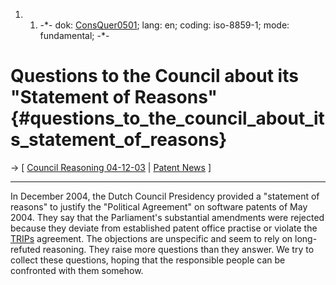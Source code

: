 1.  1.  -\*- dok: [ConsQuer0501](ConsQuer0501 "wikilink"); lang: en;
        coding: iso-8859-1; mode: fundamental; -\*-

# Questions to the Council about its \"Statement of Reasons\" {#questions_to_the_council_about_its_statement_of_reasons}

-\> \[ [ Council Reasoning 04-12-03](Cons041203En "wikilink") \| [
Patent News](SwpatcninoEn "wikilink") \]

------------------------------------------------------------------------

In December 2004, the Dutch Council Presidency provided a \"statement of
reasons\" to justify the \"Political Agreement\" on software patents of
May 2004. They say that the Parliament\'s substantial amendments were
rejected because they deviate from established patent office practise or
violate the [TRIPs](TRIPs "wikilink") agreement. The objections are
unspecific and seem to rely on long-refuted reasoning. They raise more
questions than they answer. We try to collect these questions, hoping
that the responsible people can be confronted with them somehow.
